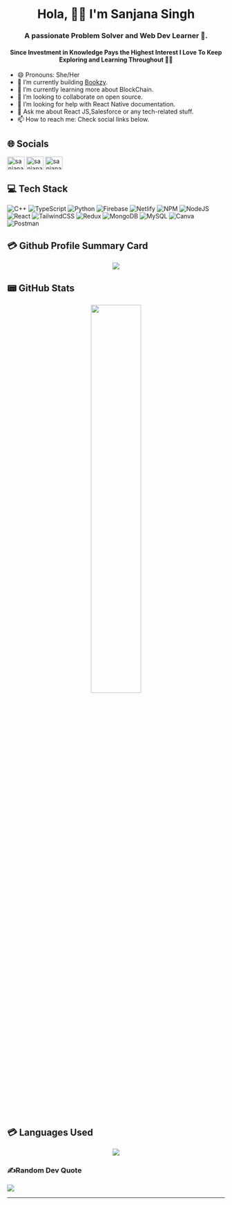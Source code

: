 <h1 align="center"> Hola,  <span className="wave" role="img" aria-labelledby="wave">
                  👋🏻
                </span> I'm Sanjana Singh</h1>
<h3 align="center">A passionate Problem Solver and Web Dev Learner 🙌.</h3>
<h4 align="center">Since Investment in Knowledge Pays the Highest Interest I Love To Keep Exploring and Learning Throughout 🎯🎯</h4>

<!-- # 💫 About Me : -->
- 😄 Pronouns: She/Her
- 🔭 I’m currently building [Bookzy](https://www.bookzy.in/).
- 🌱 I’m currently learning more about BlockChain.
- 👯 I’m looking to collaborate on open source.
- 🤔 I’m looking for help with React Native documentation.
- 💬 Ask me about React JS,Salesforce or any tech-related stuff.
- 📫 How to reach me: Check social links below.

## 🌐 Socials
<p align="left">
<a href=https://www.linkedin.com/in/sanjana-singh5738/" target="blank"><img align="center" src="https://raw.githubusercontent.com/rahuldkjain/github-profile-readme-generator/master/src/images/icons/Social/linked-in-alt.svg" alt="sanjanas6/" height="30" width="40" /></a>
<a href="https://twitter.com/Sanjana5738?t=fQNW_E-ZV_Oa_Tq49LOS7A&s=09" target="blank"><img align="center" src="https://raw.githubusercontent.com/rahuldkjain/github-profile-readme-generator/master/src/images/icons/Social/twitter.svg" alt="sanjanas6" height="30" width="40" /></a>
<a href="https://www.hackerrank.com/sanjanasinghcs19"><img align="center" src="https://raw.githubusercontent.com/rahuldkjain/github-profile-readme-generator/master/src/images/icons/Social/hackerrank.svg" alt="sanjanas6" height="30" width="40" /></a>
</p>

## 💻 Tech Stack
![C++](https://img.shields.io/badge/C++-00599C.svg?&style=for-the-badge&logo=cplusplus&logoColor=white)
![TypeScript](https://img.shields.io/badge/typescript-%23007ACC.svg?style=for-the-badge&logo=typescript&logoColor=white) 
![Python](https://img.shields.io/badge/python-3670A0?style=for-the-badge&logo=python&logoColor=ffdd54) 
![Firebase](https://img.shields.io/badge/firebase-%23039BE5.svg?style=for-the-badge&logo=firebase) 
![Netlify](https://img.shields.io/badge/netlify-%23000000.svg?style=for-the-badge&logo=netlify&logoColor=#00C7B7)
![NPM](https://img.shields.io/badge/NPM-%23000000.svg?style=for-the-badge&logo=npm&logoColor=white) 
![NodeJS](https://img.shields.io/badge/node.js-6DA55F?style=for-the-badge&logo=node.js&logoColor=white)
![React](https://img.shields.io/badge/react-%2320232a.svg?style=for-the-badge&logo=react&logoColor=%2361DAFB) 
![TailwindCSS](https://img.shields.io/badge/tailwindcss-%2338B2AC.svg?style=for-the-badge&logo=tailwind-css&logoColor=white) 
![Redux](https://img.shields.io/badge/redux-%23593d88.svg?style=for-the-badge&logo=redux&logoColor=white) 
![MongoDB](https://img.shields.io/badge/MongoDB-%234ea94b.svg?style=for-the-badge&logo=mongodb&logoColor=white)
![MySQL](https://img.shields.io/badge/mysql-%2300f.svg?style=for-the-badge&logo=mysql&logoColor=white) 
![Canva](https://img.shields.io/badge/Canva-%2300C4CC.svg?style=for-the-badge&logo=Canva&logoColor=white) 
![Postman](https://img.shields.io/badge/Postman-FF6C37?style=for-the-badge&logo=postman&logoColor=white) 
<!-- ![Vercel](https://img.shields.io/badge/vercel-%23000000.svg?style=for-the-badge&logo=vercel&logoColor=white)  -->
<!-- ![Heroku](https://img.shields.io/badge/heroku-%23430098.svg?style=for-the-badge&logo=heroku&logoColor=white)  -->


## 💳 Github Profile Summary Card
<p align="center">
  <img src="https://github-profile-summary-cards.vercel.app/api/cards/profile-details?username=sanjanas6&theme=vue"/>
</p>

## 📟 GitHub Stats
<!-- <p align="center">
	<img width="48%" src="https://github-readme-stats.vercel.app/api?username=sanjanas6&show_icons=true&theme=vue&count_private=true" />
</p> -->
<p align="center">
	<img width="48%" src="https://github-readme-streak-stats.herokuapp.com/?user=sanjanas6&" />
</p>


## 💳 Languages Used
<p align="center">
  <img src="https://github-readme-stats.vercel.app/api/top-langs/?username=sanjanas6&theme=vue"/>
</p>

### ✍️Random Dev Quote
![](https://quotes-github-readme.vercel.app/api?type=horizontal&theme=vue)

---


<!-- <div align="center">

### Show some ❤️ by starring some of the repositories!

</div>
 -->
